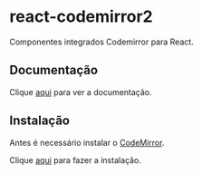 # react-codemirror2

Componentes integrados Codemirror para React.

## Documentação

Clique [aqui](https://github.com/scniro/react-codemirror2) para ver a documentação.

## Instalação

Antes é necessário instalar o [CodeMirror](codemirror.md).

Clique [aqui](https://www.npmjs.com/package/react-codemirror2) para fazer a instalação.
